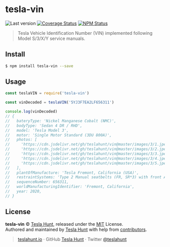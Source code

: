 # tesla-vin

![Last version](https://img.shields.io/github/tag/teslahunt/tesla-vin.svg?style=flat-square)
[![Coverage Status](https://img.shields.io/coveralls/teslahunt/tesla-vin.svg?style=flat-square)](https://coveralls.io/github/teslahunt/tesla-vin)
[![NPM Status](https://img.shields.io/npm/dm/tesla-vin.svg?style=flat-square)](https://www.npmjs.org/package/tesla-vin)

> Tesla Vehicle Identification Number (VIN) implemented following Model S/3/X/Y service manuals.

## Install

```bash
$ npm install tesla-vin --save
```

## Usage

```js
const teslaVIN = require('tesla-vin')

const vinDecoded = teslaVIN('5YJ3F7EA2LF656311')

console.log(vinDecoded)
// {
//   bateryType: 'Nickel Manganese Cobalt (NMC)',
//   bodyType: 'Sedan 4 DR / RHD',
//   model: 'Tesla Model 3',
//   motor: 'Single Motor Standard (3DU 800A)',
//   photos: [
//     'https://cdn.jsdelivr.net/gh/teslahunt/vin@master/images/3/1.jpeg',
//     'https://cdn.jsdelivr.net/gh/teslahunt/vin@master/images/3/2.jpeg',
//     'https://cdn.jsdelivr.net/gh/teslahunt/vin@master/images/3/3.jpeg',
//     'https://cdn.jsdelivr.net/gh/teslahunt/vin@master/images/3/4.jpeg',
//     'https://cdn.jsdelivr.net/gh/teslahunt/vin@master/images/3/5.jpeg',
//   ],
//   plantOfManufacture: 'Tesla Fremont, California (USA)',
//   restraintSystems: 'Type 2 Manual seatbelts (FR, SR*3) with front Airbags, side Inflatable restraints',
//   sequenceNumber: 656311,
//   worldManufacturingIdentifier: 'Fremont, California',
//   year: 2020,
// }
```
## License

**tesla-vin** © [Tesla Hunt](https://teslahunt.io), released under the [MIT](https://github.com/teslahunt/tesla-vin/blob/master/LICENSE.md) License.<br>
Authored and maintained by [Tesla Hunt](https://teslahunt.io) with help from [contributors](https://github.com/teslahunt/tesla-vin/contributors).

> [teslahunt.io](https://teslahunt.io) · GitHub [Tesla Hunt](https://github.com/teslahunt) · Twitter [@teslahunt](https://twitter.com/teslahunt)
